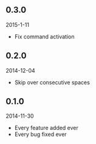 ## 0.3.0
2015-1-11
* Fix command activation

## 0.2.0
2014-12-04
* Skip over consecutive spaces

## 0.1.0
2014-11-30
* Every feature added ever
* Every bug fixed ever
